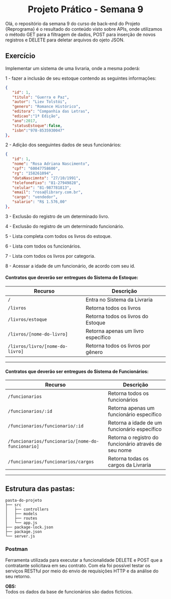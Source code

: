 <h1 align="center">Projeto Prático - Semana 9</h1>

Olá, o repositório da semana 9 do curso de back-end do Projeto {Reprograma} é o resultado do conteúdo visto sobre APIs, onde utilizamos o método GET para a filtragem de dados, POST para inserção de novos registros e DELETE para deletar arquivos do ojeto JSON.

## Exercício

Implementar um sistema de uma livraria, onde a mesma poderá:

1 - fazer a inclusão de seu estoque contendo as seguintes informações: 

```json
{  
   "id": 1,
   "titulo": "Guerra e Paz",
   "autor": "Liev Tolstói",
   "genero": "Romance Histórico",
   "editora": "Companhia das Letras", 
   "edicao":"1ª Edição",
   "ano":2017,
   "statusEstoque":false,
   "isbn":"978-8535930047"
},
```

2 - Adição dos seeguintes dados de seus funcionários:

```json
{  
   "id": 1,
   "nome": "Rosa Adriana Nascimento",
   "cpf": "60047758600",
   "rg": "158261094",
   "dataNascimnto": "27/10/1991",
   "telefoneFixo": "81-27949828",
   "celular": "81-987781813",
   "email": "rosa@library.com.br",
   "cargo": "vendedor",
   "salario": "R$ 1.576,00"
},
```

3 - Exclusão do registro de um determinado livro.

4 - Exclusão do registro de um determinado funcionário.

5 - Lista completa com todos os livros do estoque.

6 - Lista com todos os funcionários.

7 - Lista com todos os livros por categoria.

8 - Acessar a idade de um funcionário, de acordo com seu id.

#### Contratos que deverão ser entregues do Sistema de Estoque:

| Recurso                         | Descrição                            |
| ------------------------------- | ------------------------------------ |
| `/`                             | Entra no Sistema da Livraria         |
| `/livros`                       | Retorna todos os livros              |
| `/livros/estoque`               | Retorna todos os livros do Estoque   |
| `/livros/[nome-do-livro]`       | Retorna apenas um livro específico   |
| `/livros/livro/[nome-do-livro]` | Retorna todos os livros por gênero   |

---

#### Contratos que deverão ser entregues do Sistema de Funcionários:

| Recurso                                                   | Descrição                                  |
| --------------------------------------------------------- | ------------------------------------------ |
| `/funcionarios`                                           | Retorna todos os funcionários                               |
| `/funcionarios/:id`                                       | Retorna apenas um funcionário específico           |
| `/funcionarios/funcionario/:id`                           | Retorna a idade de um funcionário específico                                 |
| `/funcionarios/funcionario/[nome-do-funcionario]`         | Retorna o registro do funcionário através de seu nome|
| `/funcionarios/funcionarios/cargos`                       | Retorna todas os cargos da Livraria                                   |

---

## Estrutura das pastas:

```
pasta-do-projeto
├── src
│   ├── controllers
│   ├── models
│   ├── routes
│   └── app.js
├── package-lock.json
├── package.json
└── server.js
```

### Postman

Ferramenta utilizada para executar a funcionalidade DELETE e POST que a contratante solicitava em seu contrato. Com ela foi possível testar os serviços RESTful por meio do envio de requisições HTTP e da análise do seu retorno.

**OBS:**
<br>
Todos os dados da base de funcionários são dados fictícios.